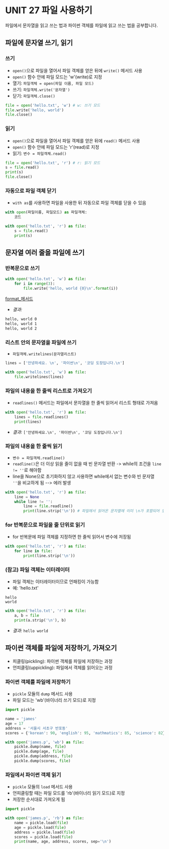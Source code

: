 # UNIT 27 파일 사용하기
파일에서 문자열을 읽고 쓰는 법과 파이썬 객체를 파일에 읽고 쓰는 법을 공부합니다.

## 파일에 문자열 쓰기, 읽기
### 쓰기
- `open()`으로 파일을 열어서 파일 객체를 얻은 뒤에 `write()` 메서드 사용
- `open()` 함수 안에 파일 모드는 'w'(write)로 지정
- 열기: `파일객체 = open(파일 이름, 파일 모드)`
- 쓰기: `파일객체.write('문자열')`
- 닫기: `파일객체.close()`
```python
file = open('hello.txt', 'w') # w: 쓰기 모드
file.write('hello, world')
file.close()
```
### 읽기
- `open()`으로 파일을 열어서 파일 객체를 얻은 뒤에 `read()` 메서드 사용
- `open()` 함수 안에 파일 모드는 'r'(read)로 지정
- 읽기: `변수 = 파일객체.read()`
```python
file = open('hello.txt', 'r') # r: 읽기 모드
s = file.read()
print(s)
file.close()
```

### 자동으로 파일 객체 닫기
- `with as`를 사용하면 파일을 사용한 뒤 자동으로 파일 객체를 닫을 수 있음
```python
with open(파일이름, 파일모드) as 파일객체:
    코드
```
```python
with open('hello.txt', 'r') as file:
    s = file.read()
    print(s)
```

## 문자열 여러 줄을 파일에 쓰기
### 반복문으로 쓰기
```python
with open('hello.txt', 'w') as file:
    for i in range(3):
        file.write('hello, world {0}\n'.format(i))
```
[format_메서드](https://github.com/pandasneeze/python-practice/blob/main/UNIT_24%20%EB%AC%B8%EC%9E%90%EC%97%B4%20%EC%9D%91%EC%9A%A9%ED%95%98%EA%B8%B0/UNIT_24_%EC%9A%94%EC%95%BD.md#format-%EB%A9%94%EC%84%9C%EB%93%9C "format 메서드")
* *결과:*
```hello.txt
hello, world 0
hello, world 1
hello, world 2
```

### 리스트 안의 문자열을 파일에 쓰기
- `파일객체.writelines(문자열리스트)`
```python
lines = ['안녕하세요. \n', '파이썬\n', '코딩 도장입니다.\n']

with open('hello.txt', 'w') as file:
    file.writelines(lines)
```
### 파일의 내용을 한 줄씩 리스트로 가져오기
- `readlines()` 메서드는 파일에서 문자열을 한 줄씩 읽어서 리스트 형태로 가져옴
```python
with open('hello.txt', 'r') as file:
    lines = file.readlines()
    print(lines)
```
* *결과:* `['안녕하세요.\n', '파이썬\n', '코딩 도장입니다.\n']`

### 파일의 내용을 한 줄씩 읽기
- `변수 = 파일객체.readline()`
-  `readline()`은 더 이상 읽을 줄이 없을 때 빈 문자열 반환 -> while의 조건을 `line != ''`로 해야함
- line을 None으로 초기화하지 않고 사용하면 while에서 없는 변수와 빈 문자열 `''`을 비교하게 됨 --> 에러 발생
```python
with open('hello.txt', 'r') as file:
    line = None
    while line != '':
        line = file.readline()
        print(line.strip('\n')) # 파일에서 읽어온 문자열에 이미 \n가 포함되어 있으므로 제거하지 않으면 두 번 줄바꿈 됨
```

### for 반복문으로 파일을 줄 단위로 읽기
- for 반복문에 파일 객체를 지정하면 한 줄씩 읽어서 변수에 저장됨
```python
with open('hello.txt', 'r') as file:
    for line in file:
        print(line.strip('\n'))
```

### (참고) 파일 객체는 이터레이터
- 파일 객체는 이터레이터이므로 언패킹이 가능함
- 예: 'hello.txt'
```
hello 
world
```
```python
with open('hello.txt', 'r') as file:
    a, b = file
    print(a.strip('\n'), b)
```
* *결과:* `hello world`

## 파이썬 객체를 파일에 저장하기, 가져오기
- 피클링(pickling): 파이썬 객체를 파일에 저장하는 과정
- 언피클링(uppickling): 파일에서 객체를 읽어오는 과정

### 파이썬 객체를 파일에 저장하기
- `pickle` 모듈의 `dump` 메서드 사용
- 파일 모드는 'wb'(바이너리 쓰기 모드)로 지정
```python
import pickle

name = 'james'
age = 17
address = '서울시 서초구 반포동'
scores = {'korean': 90, 'english': 95, 'mathmatics': 85, 'science': 82}

with open('james.p', 'wb') as file:
    pickle.dump(name, file)
    pickle.dump(age, file)
    pickle.dump(address, file)
    pickle.dump(scores, file)
```

### 파일에서 파이썬 객체 읽기
- `pickle` 모듈의 `load` 메서드 사용
- 언피클링할 때는 파일 모드를 'rb'(바이너리 읽기 모드)로 지정
- 저장한 순서대로 가져오게 됨
```python
import pickle

with open('james.p', 'rb') as file:
    name = pickle.load(file)
    age = pickle.load(file)
    address = pickle.load(file)
    scores = pickle.load(file)
    print(name, age, address, scores, sep='\n')
```
